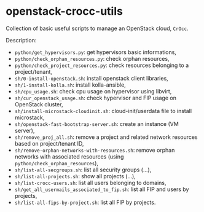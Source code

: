 # openstack-crocc-utils

Collection of basic useful scripts to manage an OpenStack cloud, `CrOcc`.

Description:
  - `python/get_hypervisors.py`: get hypervisors basic informations,
  - `python/check_orphan_resources.py`: check orphan resources,
  - `python/check_project_resources.py`: check resources belonging to a project/tenant,
  - `sh/0-install-openstack.sh`: install openstack client libraries,
  - `sh/1-install-kolla.sh`: install kolla-ansible,
  - `sh/cpu_usage.sh`: check cpu usage on hypervisor using libvirt,
  - `sh/cur_openstack_usage.sh`: check hypervisor and FIP usage on OpenStack cluster,
  - `sh/install-microstack-cloudinit.sh`: cloud-init/userdata file to install microstack,
  - `sh/openstack-fast-bootstrap-server.sh`: create an instance (VM server),
  - `sh/remove_proj_all.sh`: remove a project and related network resources based on project/tenant ID,
  - `sh/remove-orphan-networks-with-resources.sh`: remove orphan networks with associated resources (using `python/check_orphan_resources`),
  - `sh/list-all-secgroups.sh`: list all security groups (...),
  - `sh/list-all-projects.sh`: show all projects (...),
  - `sh/list-crocc-users.sh`: list all users belonging to domains,
  - `sh/get_all_usermails_associated_to_fip.sh`: list all FIP and users by projects,
  - `sh/list-all-fips-by-project.sh`: list all FIP by projects.
